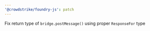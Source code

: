 ```yaml
---
'@crowdstrike/foundry-js': patch
---
```


Fix return type of `bridge.postMessage()` using proper `ResponseFor` type
